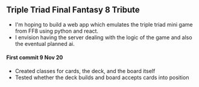 ## Triple Triad Final Fantasy 8 Tribute 

- I'm hoping to build a web app which emulates the triple triad mini game from FF8 using python and react. 
- I envision having the server dealing with the logic of the game and also the eventual planned ai. 

#### First commit 9 Nov 20 
- Created classes for cards, the deck, and the board itself
- Tested whether the deck builds and board accepts cards into position